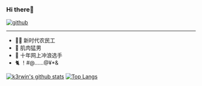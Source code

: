 ### Hi there👋

[![github](https://img.shields.io/static/v1?label=github&message=k3rwin&color=blue)](https://github.com/k3rwin)

----

- 🧑‍💻 新时代农民工
- 💪 肌肉猛男
- 🚣 十年网上冲浪选手
- 🐈 ！#@……@¥*&


[![k3rwin's github stats](https://github-readme-stats.vercel.app/api?username=k3rwin&show_icons=true)](https://github.com/k3rwin) [![Top Langs](https://github-readme-stats.vercel.app/api/top-langs?username=k3rwin)](https://github.com/k3rwin)

